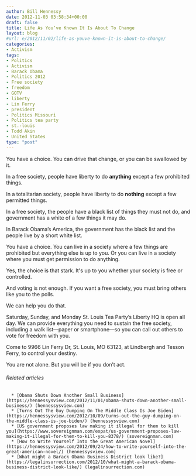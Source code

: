 ```yaml
---
author: Bill Hennessy
date: 2012-11-03 03:58:34+00:00
draft: false
title: Life As You’ve Known It Is About To Change
layout: blog
#url: e/2012/11/02/life-as-youve-known-it-is-about-to-change/
categories:
- Activism
tags:
- Politics
- Activism
- Barack Obama
- Politics 2012
- Free society
- freedom
- GOTV
- liberty
- Lin Ferry
- president
- Politics Missouri
- Politics tea party
- st.-louis
- Todd Akin
- United States
type: "post"
---
```


You have a choice. You can drive that change, or you can be swallowed by it.

In a free society, people have liberty to do **anything** except a few prohibited things.

In a totalitarian society, people have liberty to do **nothing** except a few permitted things.

In a free society, the people have a black list of things they must not do, and government has a white of a few things it may do.

In Barack Obama’s America, the government has the black list and the people live by a short white list.

You have a choice. You can live in a society where a few things are prohibited but everything else is up to you. Or you can live in a society where you must get permission to do anything.

Yes, the choice is that stark. It's up to you whether your society is free or controlled.

And voting is not enough. If you want a free society, you must bring others like you to the polls.

We can help you do that.

Saturday, Sunday, and Monday St. Louis Tea Party’s Liberty HQ is open all day. We can provide everything you need to sustain the free society, including a walk list—paper or smartphone—so you can call out others to vote for freedom with you.

Come to 9966 Lin Ferry Dr, St. Louis, MO 63123, at Lindbergh and Tesson Ferry, to control your destiny.

You are not alone. But you will be if you don’t act.


###### Related articles





	  * [Obama Shuts Down Another Small Business](https://hennessysview.com/2012/11/01/obama-shuts-down-another-small-business/) (hennessysview.com)
	  * [Turns Out The Guy Dumping On The Middle Class Is Joe Biden](https://hennessysview.com/2012/10/09/turns-out-the-guy-dumping-on-the-middle-class-is-joe-biden/) (hennessysview.com)
	  * [US government proposes law making it illegal for them to kill you](https://www.sovereignman.com/expat/us-government-proposes-law-making-it-illegal-for-them-to-kill-you-8378/) (sovereignman.com)
	  * [How to Write Yourself Into the Great American Novel](https://hennessysview.com/2012/09/24/how-to-write-yourself-into-the-great-american-novel/) (hennessysview.com)
	  * [What might a Barack Obama Business District look like?](https://legalinsurrection.com/2012/10/what-might-a-barack-obama-business-district-look-like/) (legalinsurrection.com)

